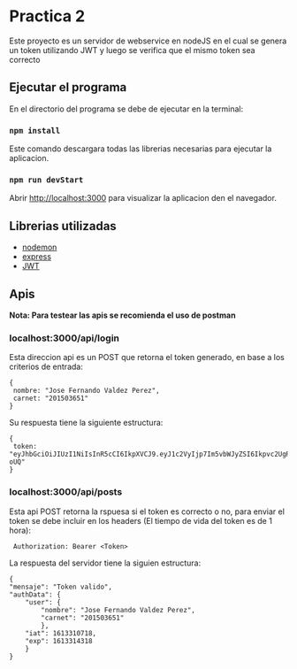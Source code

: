 # Practica 2

Este proyecto es un servidor de webservice en nodeJS en el cual se genera un token utilizando JWT y luego se verifica que el mismo token sea correcto

## Ejecutar el programa

En el directorio del programa se debe de ejecutar en la terminal:

### `npm install`

Este comando descargara todas las librerias necesarias para ejecutar la aplicacion.

### `npm run devStart`

Abrir [http://localhost:3000](http://localhost:3000) para visualizar la aplicacion den el navegador.


## Librerias utilizadas
+ [nodemon](https://www.npmjs.com/package/nodemon) 
+ [express](https://expressjs.com/es/)
+ [JWT](https://jwt.io/)

## Apis

**Nota: Para testear las apis se recomienda el uso de postman**

### localhost:3000/api/login
Esta direccion api es un POST que retorna el token generado, en base a los criterios de entrada:

    {     
     nombre: "Jose Fernando Valdez Perez",
     carnet: "201503651"             
    }

Su respuesta tiene la siguiente estructura:

    {     
     token: "eyJhbGciOiJIUzI1NiIsInR5cCI6IkpXVCJ9.eyJ1c2VyIjp7Im5vbWJyZSI6Ikpvc2UgRmVybmFuZG8gVmFsZGV6IFBlcmV6IiwiY2FybmV0IjoiMjAxNTAzNjUxIn0sImlhdCI6MTYxMzMxMDcxOCwiZXhwIjoxNjEzMzE0MzE4fQ.VfQtyKhK4Wa783LvXAzKKm1HC_EIu_IVAMEAq9B-oUQ"          
    }

### localhost:3000/api/posts
Esta api POST retorna la rspuesa si el token es correcto o no, para enviar el token se debe incluir en los headers (El tiempo de vida del token es de 1 hora):
    
     Authorization: Bearer <Token>        
    
La respuesta del servidor tiene la siguien estructura:

    {
    "mensaje": "Token valido",
    "authData": {
        "user": {
            "nombre": "Jose Fernando Valdez Perez",
            "carnet": "201503651"
            },
        "iat": 1613310718,
        "exp": 1613314318
        }   
    }